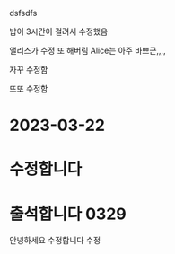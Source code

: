 dsfsdfs

밥이 3시간이 걸려서 수정했음

앨리스가 수정 또 해버림
Alice는 아주 바쁘군,,,,

자꾸 수정함

또또 수정함

# 2023-03-22
# 수정합니다
# 출석합니다 0329
안녕하세요 수정합니다
수정
